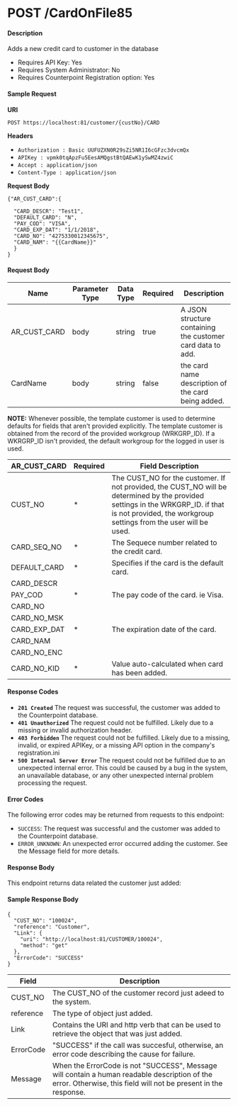 # POST /CardOnFile85

#### Description
Adds a new credit card to customer in the database

- Requires API Key: Yes
- Requires System Administrator: No
- Requires Counterpoint Registration option: Yes

#### Sample Request

**URI**

`POST https://localhost:81/customer/{custNo}/CARD`

**Headers**
- `Authorization : Basic UUFUZXN0R29sZi5NR1I6cGFzc3dvcmQx`
- `APIKey : vpmk0tqApzFu5EesAMQgstBtQAEwK1ySwMZ4zwiC`
- `Accept : application/json`
- `Content-Type : application/json`

**Request Body**
```
{"AR_CUST_CARD":{ 
  
  "CARD_DESCR": "Test1",
  "DEFAULT_CARD": "N",
  "PAY_COD": "VISA",
  "CARD_EXP_DAT": "1/1/2018",
  "CARD_NO": "4275330012345675",
  "CARD_NAM": "{{CardName}}"
  }
}
```

#### Request Body
Name | Parameter Type | Data Type | Required | Description
---- | -------------- | --------- | -------- | -----------
AR_CUST_CARD | body | string | true | A JSON structure containing the customer card data to add.
CardName | body | string | false | the card name description of the card being added.
**NOTE:** Whenever possible, the template customer is used to determine defaults for fields that aren't provided explicitly. The template customer is obtained from the record of the provided workgroup (WRKGRP_ID). If a WKRGRP_ID isn't provided, the default workgroup for the logged in user is used.

AR_CUST_CARD | Required | Field Description
------------ | -------- | -----------------
CUST_NO | * | The CUST_NO for the customer. If not provided, the CUST_NO will be determined by the provided settings in the WRKGRP_ID. if that is not provided, the workgroup settings from the user will be used.
CARD_SEQ_NO | * | The Sequece number related to the credit card.
DEFAULT_CARD | * | Specifies if the card is the default card.
CARD_DESCR | |
PAY_COD | * | The pay code of the card. ie Visa.
CARD_NO | |
CARD_NO_MSK | |
CARD_EXP_DAT | * | The expiration date of the card.
CARD_NAM | |
CARD_NO_ENC | |
CARD_NO_KID | * | Value auto-calculated when card has been added.

#### Response Codes
- **<code>201 Created</code>** The request was successful, the customer was added to the Counterpoint database.
- **<code>401 Unauthorized</code>** The request could not be fulfilled. Likely due to a missing or invalid authorization header.
- **<code>403 Forbidden</code>** The request could not be fulfilled. Likely due to a missing, invalid, or expired APIKey, or a missing API option in the company's registration.ini 
- **<code>500 Internal Server Error</code>** The request could not be fulfilled due to an unexpected internal error. This could be caused by a bug in the system, an unavailable database, or any other unexpected internal problem processing the request.
 
#### Error Codes
The following error codes may be returned from requests to this endpoint:
- `SUCCESS`: The request was successful and the customer was added to the Counterpoint database.
- `ERROR_UNKNOWN`: An unexpected error occurred adding the customer. See the Message field for more details.

#### Response Body
This endpoint returns data related the customer just added:

#### Sample Response Body
```
{
  "CUST_NO": "100024",
  "reference": "Customer",
  "Link": {
    "uri": "http://localhost:81/CUSTOMER/100024",
    "method": "get"
  },
  "ErrorCode": "SUCCESS"
}
```

Field | Description
----- | -----------
CUST_NO | The CUST_NO of the customer record just adeed to the system.
reference | The type of object just added.
Link  | Contains the URI and http verb that can be used to retrieve the object that was just added.
ErrorCode | "SUCCESS" if the call was succesful, otherwise, an error code describing the cause for failure.
Message | When the ErrorCode is not "SUCCESS", Message will contain a human readable description of the error. Otherwise, this field will not be present in the response.

